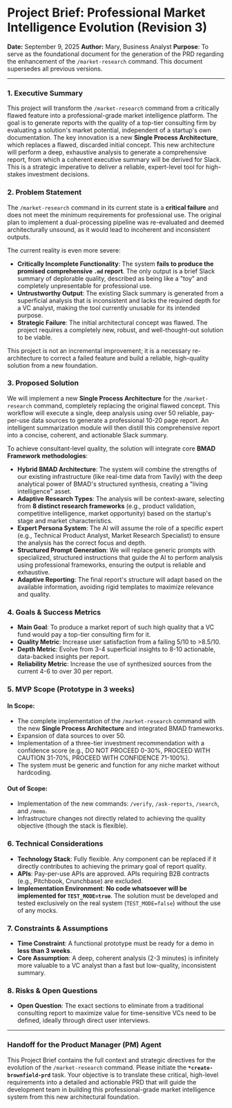# Project Brief: Professional Market Intelligence Evolution (Revision 3)

**Date:** September 9, 2025
**Author:** Mary, Business Analyst
**Purpose**: To serve as the foundational document for the generation of the PRD regarding the enhancement of the `/market-research` command. This document supersedes all previous versions.

---

### 1. Executive Summary
This project will transform the `/market-research` command from a critically flawed feature into a professional-grade market intelligence platform. The goal is to generate reports with the quality of a top-tier consulting firm by evaluating a solution's market potential, independent of a startup's own documentation. The key innovation is a new **Single Process Architecture**, which replaces a flawed, discarded initial concept. This new architecture will perform a deep, exhaustive analysis to generate a comprehensive report, from which a coherent executive summary will be derived for Slack. This is a strategic imperative to deliver a reliable, expert-level tool for high-stakes investment decisions.

### 2. Problem Statement
The `/market-research` command in its current state is a **critical failure** and does not meet the minimum requirements for professional use. The original plan to implement a dual-processing pipeline was re-evaluated and deemed architecturally unsound, as it would lead to incoherent and inconsistent outputs.

The current reality is even more severe:
* **Critically Incomplete Functionality**: The system **fails to produce the promised comprehensive `.md` report**. The only output is a brief Slack summary of deplorable quality, described as being like a "toy" and completely unpresentable for professional use.
* **Untrustworthy Output**: The existing Slack summary is generated from a superficial analysis that is inconsistent and lacks the required depth for a VC analyst, making the tool currently unusable for its intended purpose.
* **Strategic Failure**: The initial architectural concept was flawed. The project requires a completely new, robust, and well-thought-out solution to be viable.

This project is not an incremental improvement; it is a necessary re-architecture to correct a failed feature and build a reliable, high-quality solution from a new foundation.

### 3. Proposed Solution
We will implement a new **Single Process Architecture** for the `/market-research` command, completely replacing the original flawed concept. This workflow will execute a single, deep analysis using over 50 reliable, pay-per-use data sources to generate a professional 10-20 page report. An intelligent summarization module will then distill this comprehensive report into a concise, coherent, and actionable Slack summary.

To achieve consultant-level quality, the solution will integrate core **BMAD Framework methodologies**:
* **Hybrid BMAD Architecture**: The system will combine the strengths of our existing infrastructure (like real-time data from Tavily) with the deep analytical power of BMAD's structured synthesis, creating a "living intelligence" asset.
* **Adaptive Research Types**: The analysis will be context-aware, selecting from **8 distinct research frameworks** (e.g., product validation, competitive intelligence, market opportunity) based on the startup's stage and market characteristics.
* **Expert Persona System**: The AI will assume the role of a specific expert (e.g., Technical Product Analyst, Market Research Specialist) to ensure the analysis has the correct focus and depth.
* **Structured Prompt Generation**: We will replace generic prompts with specialized, structured instructions that guide the AI to perform analysis using professional frameworks, ensuring the output is reliable and exhaustive.
* **Adaptive Reporting**: The final report's structure will adapt based on the available information, avoiding rigid templates to maximize relevance and quality.

### 4. Goals & Success Metrics
* **Main Goal**: To produce a market report of such high quality that a VC fund would pay a top-tier consulting firm for it.
* **Quality Metric**: Increase user satisfaction from a failing 5/10 to >8.5/10.
* **Depth Metric**: Evolve from 3-4 superficial insights to 8-10 actionable, data-backed insights per report.
* **Reliability Metric**: Increase the use of synthesized sources from the current 4-6 to over 30 per report.

### 5. MVP Scope (Prototype in 3 weeks)

#### **In Scope:**
* The complete implementation of the `/market-research` command with the new **Single Process Architecture** and integrated BMAD frameworks.
* Expansion of data sources to over 50.
* Implementation of a three-tier investment recommendation with a confidence score (e.g., DO NOT PROCEED 0-30%, PROCEED WITH CAUTION 31-70%, PROCEED WITH CONFIDENCE 71-100%).
* The system must be generic and function for any niche market without hardcoding.

#### **Out of Scope:**
* Implementation of the new commands: `/verify`, `/ask-reports`, `/search`, and `/memo`.
* Infrastructure changes not directly related to achieving the quality objective (though the stack is flexible).

### 6. Technical Considerations
* **Technology Stack**: Fully flexible. Any component can be replaced if it directly contributes to achieving the primary goal of report quality.
* **APIs**: Pay-per-use APIs are approved. APIs requiring B2B contracts (e.g., Pitchbook, Crunchbase) are excluded.
* **Implementation Environment**: **No code whatsoever will be implemented for `TEST_MODE=true`**. The solution must be developed and tested exclusively on the real system (`TEST_MODE=false`) without the use of any mocks.

### 7. Constraints & Assumptions
* **Time Constraint**: A functional prototype must be ready for a demo in **less than 3 weeks**.
* **Core Assumption**: A deep, coherent analysis (2-3 minutes) is infinitely more valuable to a VC analyst than a fast but low-quality, inconsistent summary.

### 8. Risks & Open Questions
* **Open Question**: The exact sections to eliminate from a traditional consulting report to maximize value for time-sensitive VCs need to be defined, ideally through direct user interviews.

---

### **Handoff for the Product Manager (PM) Agent**

This Project Brief contains the full context and strategic directives for the evolution of the `/market-research` command. Please initiate the **`*create-brownfield-prd`** task. Your objective is to translate these critical, high-level requirements into a detailed and actionable PRD that will guide the development team in building this professional-grade market intelligence system from this new architectural foundation.

